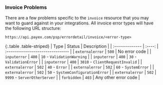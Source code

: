 ### Invoice Problems

There are a few problems specific to the `invoice` resource that you may want to
guard against in your integrations. All invoice error types will have the
following URL structure:

`https://api.payex.com/psp/errordetail/invoice/<error-type>`

{:.table .table-striped}
| Type            | Status | Description                       |
| :-------------- | :----: | :-------------------------------- |
| `externalerror` | `500`  | No error code                     |
| `inputerror`    | `400`  | `10` - `ValidationWarning`        |
| `inputerror`    | `400`  | `30` - `ValidationError`          |
| `inputerror`    | `400`  | `3010` - `ClientRequestInvalid`   |
| `externalerror` | `502`  | `40` - `Error`                    |
| `externalerror` | `502`  | `60` - `SystemError`              |
| `externalerror` | `502`  | `50` - `SystemConfigurationError` |
| `externalerror` | `502`  | `9999` - `ServerOtherServer`      |
| `forbidden`     | `403`  | Any other error code              |
